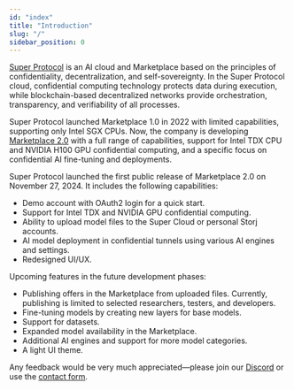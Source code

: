 ```yaml
---
id: "index"
title: "Introduction"
slug: "/"
sidebar_position: 0
---
```


[Super Protocol](https://superprotocol.com/) is an AI cloud and Marketplace based on the principles of confidentiality, decentralization, and self-sovereignty. In the Super Protocol cloud, confidential computing technology protects data during execution, while blockchain-based decentralized networks provide orchestration, transparency, and verifiability of all processes.

Super Protocol launched Marketplace 1.0 in 2022 with limited capabilities, supporting only Intel SGX CPUs. Now, the company is developing [Marketplace 2.0](https://marketplace.superprotocol.com/) with a full range of capabilities, support for Intel TDX CPU and NVIDIA H100 GPU confidential computing, and a specific focus on confidential AI fine-tuning and deployments.

Super Protocol launched the first public release of Marketplace 2.0 on November 27, 2024. It includes the following capabilities:

- Demo account with OAuth2 login for a quick start.
- Support for Intel TDX and NVIDIA GPU confidential computing.
- Ability to upload model files to the Super Cloud or personal Storj accounts.
- AI model deployment in confidential tunnels using various AI engines and settings.
- Redesigned UI/UX.

Upcoming features in the future development phases:

- Publishing offers in the Marketplace from uploaded files. Currently, publishing is limited to selected researchers, testers, and developers.
- Fine-tuning models by creating new layers for base models.
- Support for datasets.
- Expanded model availability in the Marketplace.
- Additional AI engines and support for more model categories.
- A light UI theme.

Any feedback would be very much appreciated—please join our [Discord](https://discord.gg/superprotocol) or use the [contact form](https://superprotocol.zendesk.com/hc/en-us/requests/new).
